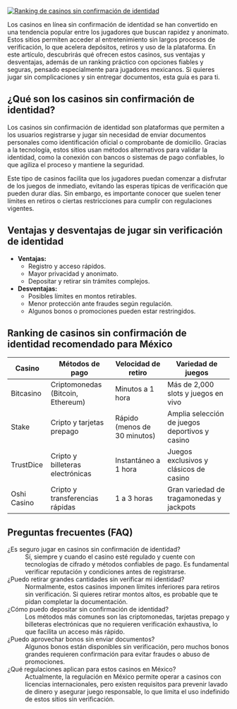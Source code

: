 [![Ranking de casinos sin confirmación de identidad](https://123-caf.pages.dev/gitsignup.png)](https://vrmoo.ru/Bt82HjjY)

<p>Los casinos en línea sin confirmación de identidad se han convertido en una tendencia popular entre los jugadores que buscan rapidez y anonimato. Estos sitios permiten acceder al entretenimiento sin largos procesos de verificación, lo que acelera depósitos, retiros y uso de la plataforma. En este artículo, descubrirás qué ofrecen estos casinos, sus ventajas y desventajas, además de un ranking práctico con opciones fiables y seguras, pensado especialmente para jugadores mexicanos. Si quieres jugar sin complicaciones y sin entregar documentos, esta guía es para ti.</p>  <h2>¿Qué son los casinos sin confirmación de identidad?</h2> <p>Los casinos sin confirmación de identidad son plataformas que permiten a los usuarios registrarse y jugar sin necesidad de enviar documentos personales como identificación oficial o comprobante de domicilio. Gracias a la tecnología, estos sitios usan métodos alternativos para validar la identidad, como la conexión con bancos o sistemas de pago confiables, lo que agiliza el proceso y mantiene la seguridad.</p> <p>Este tipo de casinos facilita que los jugadores puedan comenzar a disfrutar de los juegos de inmediato, evitando las esperas típicas de verificación que pueden durar días. Sin embargo, es importante conocer que suelen tener límites en retiros o ciertas restricciones para cumplir con regulaciones vigentes.</p>  <h2>Ventajas y desventajas de jugar sin verificación de identidad</h2> <ul> <li><strong>Ventajas:</strong>   <ul>     <li>Registro y acceso rápidos.</li>     <li>Mayor privacidad y anonimato.</li>     <li>Depositar y retirar sin trámites complejos.</li>   </ul> </li> <li><strong>Desventajas:</strong>   <ul>     <li>Posibles límites en montos retirables.</li>     <li>Menor protección ante fraudes según regulación.</li>     <li>Algunos bonos o promociones pueden estar restringidos.</li>   </ul> </li> </ul>  <h2>Ranking de casinos sin confirmación de identidad recomendado para México</h2> <table>   <thead>     <tr>       <th>Casino</th>       <th>Métodos de pago</th>       <th>Velocidad de retiro</th>       <th>Variedad de juegos</th>     </tr>   </thead>   <tbody>     <tr>       <td>Bitcasino</td>       <td>Criptomonedas (Bitcoin, Ethereum)</td>       <td>Minutos a 1 hora</td>       <td>Más de 2,000 slots y juegos en vivo</td>     </tr>     <tr>       <td>Stake</td>       <td>Cripto y tarjetas prepago</td>       <td>Rápido (menos de 30 minutos)</td>       <td>Amplia selección de juegos deportivos y casino</td>     </tr>     <tr>       <td>TrustDice</td>       <td>Cripto y billeteras electrónicas</td>       <td>Instantáneo a 1 hora</td>       <td>Juegos exclusivos y clásicos de casino</td>     </tr>     <tr>       <td>Oshi Casino</td>       <td>Cripto y transferencias rápidas</td>       <td>1 a 3 horas</td>       <td>Gran variedad de tragamonedas y jackpots</td>     </tr>   </tbody> </table>  <h2>Preguntas frecuentes (FAQ)</h2> <dl>   <dt>¿Es seguro jugar en casinos sin confirmación de identidad?</dt>   <dd>Sí, siempre y cuando el casino esté regulado y cuente con tecnologías de cifrado y métodos confiables de pago. Es fundamental verificar reputación y condiciones antes de registrarse.</dd>      <dt>¿Puedo retirar grandes cantidades sin verificar mi identidad?</dt>   <dd>Normalmente, estos casinos imponen límites inferiores para retiros sin verificación. Si quieres retirar montos altos, es probable que te pidan completar la documentación.</dd>      <dt>¿Cómo puedo depositar sin confirmación de identidad?</dt>   <dd>Los métodos más comunes son las criptomonedas, tarjetas prepago y billeteras electrónicas que no requieren verificación exhaustiva, lo que facilita un acceso más rápido.</dd>      <dt>¿Puedo aprovechar bonos sin enviar documentos?</dt>   <dd>Algunos bonos están disponibles sin verificación, pero muchos bonos grandes requieren confirmación para evitar fraudes o abuso de promociones.</dd>      <dt>¿Qué regulaciones aplican para estos casinos en México?</dt>   <dd>Actualmente, la regulación en México permite operar a casinos con licencias internacionales, pero existen requisitos para prevenir lavado de dinero y asegurar juego responsable, lo que limita el uso indefinido de estos sitios sin verificación.</dd> </dl>